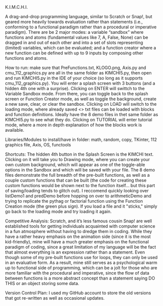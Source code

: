 K.I.M.C.H.I.

A drag-and-drop programming language, similar to Scratch or Snap!, but geared more heavily towards evaluation rather than statements (i.e., conforming to a functional paradigm rather than a procedural or imperative paradigm). There are be 2 major modes: a variable “sandbox” where functions and atoms (fundamental values like 7, A, False, None) can be dragged in and out of each other and into a set of slots representing (limited) variables, which can be evaluated; and a function creator where a new function can be defined with up to 9 inputs by composing other functions and atoms.

How to run: make sure that PreFunctions.txt, KLOGO.png, Axis.py and cmu_112_graphics.py are all in the same folder as KIMCHI5.py, then open and run KIMCHI5.py in the IDE of your choice (so long as it supports cmu_112_graphics.py). You will enter a splash screen with 3 buttons (and a hidden 4th one with a surprise). Clicking on ENTER will swittch to the Variable Sandbox mode. From there, you can toggle back to the splash screen or Function Creator mode, as well as toggle the background, create a new save, clear, or clear the sandbox. Clicking on LOAD will switch to the loading mode, where already saved <<KimchiFile>> txt files can be loaded with blocks and function definitions. Ideally have the 8 demo files in thet same folder as KIMCHI5.py to see what they do. Clicking on TUTORIAL will enter tutorial mode, where a more in depth explanation of how the blocks work is available.
	
Libraries/Modules to install/have in folder: math, random, copy, TKinter, 112 graphics file, Axis, OS, functools

Shortcuts: The hidden 4th button in the Splash Screen is the KIMCHI text. Clicking on it will take you to Drawing mode, where you can create your own custom background, which will appear as one of the toggle-able options in the Sandbox and which will be saved with your file. The 8 demo files demonstrate the full breadth of the pre-built functions, as well as a couple custom functions that can be built (the code for creating these custom functions would be shown next to the function itself... but this part of saving/loading tends to glitch out). I reccomend quickly looking over listDemo1 and predDemo before hopping on over to arithmeticDemo and trying to replicate the pythag or factorial function using the Function Creation mode (the green plus sign). If you load a file and it "sticks," simply go back to the loading mode and try loading it again.

Competitive Analysis: Scratch, and it’s less famous cousin Snap! are well established tools for getting individuals acquainted with computer science in a fun atmosphere without having to dredge them in coding. While they have a rather heavy emphasis on the animation side (since it is the most kid-friendly), mine will have a much greater emphasis on the functional paradigm of coding, since a great limitation of my language will be the fact that almost everything is an expression rather than a statement. Even though some of my pre-built functions use for loops, they can only be used in an evaluative form. As a result, mine still serves as a psychological warm up to functional side of programming, which can be a jolt for those who are more familiar with the procedural and imperative, since the flow of data between functions is a more abstract concept than a statement saying DO THIS or an object storing some data.

Version Control Plan: I used my GitHub account to store the old versions that got re-written as well as occasional updates.
